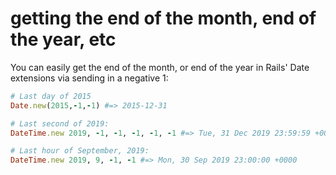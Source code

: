 # getting the end of the month, end of the year, etc

You can easily get the end of the month, or end of the year in Rails' Date extensions via sending in a negative 1:

```ruby
# Last day of 2015
Date.new(2015,-1,-1) #=> 2015-12-31

# Last second of 2019:
DateTime.new 2019, -1, -1, -1, -1, -1 #=> Tue, 31 Dec 2019 23:59:59 +0000

# Last hour of September, 2019:
DateTime.new 2019, 9, -1, -1 #=> Mon, 30 Sep 2019 23:00:00 +0000
```

